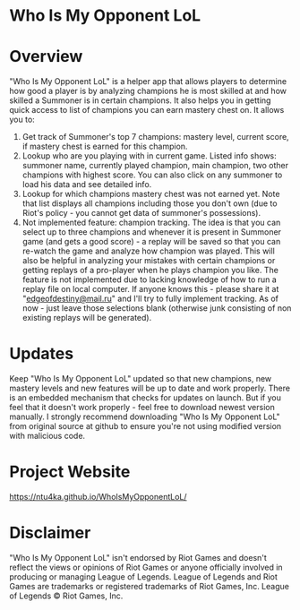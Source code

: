 # Who Is My Opponent LoL

# Overview
"Who Is My Opponent LoL" is a helper app that allows players to determine how good a player is by analyzing champions he is most skilled at and how skilled a Summoner is in certain champions. It also helps you in getting quick access to list of champions you can earn mastery chest on.
It allows you to:
1. Get track of Summoner's top 7 champions: mastery level, current score, if mastery chest is earned for this champion.
2. Lookup who are you playing with in current game. Listed info shows: summoner name, currently played champion, main champion, two other champions with highest score. You can also click on any summoner to load his data and see detailed info.
3. Lookup for which champions mastery chest was not earned yet. Note that list displays all champions including those you don't own (due to Riot's policy - you cannot get data of summoner's possessions).
4. Not implemented feature: champion tracking. The idea is that you can select up to three champions and whenever it is present in Summoner game (and gets a good score) - a replay will be saved so that you can re-watch the game and analyze how champion was played. This will also be helpful in analyzing your mistakes with certain champions or getting replays of a pro-player when he plays champion you like.
    The feature is not implemented due to lacking knowledge of how to run a replay file on local computer. If anyone knows this - please share it at "edgeofdestiny@mail.ru" and I'll try to fully implement tracking. As of now - just leave those selections blank (otherwise junk consisting of non existing replays will be generated).

# Updates
Keep "Who Is My Opponent LoL" updated so that new champions, new mastery levels and new features will be up to date and work properly.
There is an embedded mechanism that checks for updates on launch. But if you feel that it doesn't work properly - feel free to download newest version manually.
I strongly recommend downloading "Who Is My Opponent LoL" from original source at github to ensure you're not using modified version with malicious code.

# Project Website
https://ntu4ka.github.io/WhoIsMyOpponentLoL/

# Disclaimer
"Who Is My Opponent LoL" isn't endorsed by Riot Games and doesn't reflect the views or opinions of Riot Games or anyone officially involved in producing or managing League of Legends.
League of Legends and Riot Games are trademarks or registered trademarks of Riot Games, Inc. League of Legends © Riot Games, Inc.